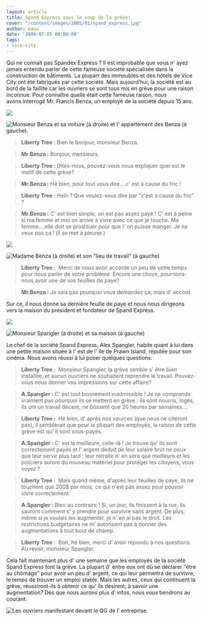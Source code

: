 ```yaml
---
layout: article
title: Spand Express sous le coup de la grève!
cover: "/content/images/2005/01/spand_express.jpg"
author: manu
date: '2006-07-05 00:00:00'
tags:
- vice-city
---
```


Qui ne connaît pas Spandex Express ? Il est improbable que vous n' ayez jamais entendu parler de cette fameuse société spécialisée dans la construction de bâtiments. La plupart des immeubles et des hôtels de Vice City ont été fabriqués par cette société. Mais aujourd'hui, la société est au bord de la faillite car les ouvriers se sont tous mis en grève pour une raison inconnue. Pour connaître quelle était cette fameuse raison, nous avons&nbsp;interrogé Mr. Francis Benza, un employé de la société depuis 15 ans.

![](  /content/images/2005/01/maison_de_Spangler.jpg)

![Monsieur Benza et sa voiture (à droite) et l' appartement des Benza (à gauche).](  /content/images/2005/01/Mr_Benza_et_sa_voiture.jpg)

> **Liberty Tree :** Bien le bonjour, monsieur Benza.

> **Mr.Benza :** Bonjour, messieurs.

> **Liberty Tree :** Dites-nous, pouvez-vous nous expliquer quel est le motif de cette grève?

> **Mr.Benza :** Hé bien, pour tout vous dire....c' est à cause du fric !

> **Liberty Tree :** Hein ? Que voulez-vous dire par "c'est à cause du fric" ?

> **Mr.Benza :** C' est bien simple, on est pas assez payé ! C' est à peine si ma femme et moi on arrive à vivre avec ce que je touche. Ma femme....elle doit se prostituer pour que l' on puisse manger. Je ne veux pas ça ! (il se met à pleurer.)

![](  /content/images/2005/01/travail_de_Mme_Benza.jpg)

![Madame Benza (à droite) et son "lieu de travail" (à gauche)](  /content/images/2005/01/Mme_Benza.jpg)

> **Liberty Tree :** &nbsp;Merci de nous avoir accordé un peu de votre temps pour nous parler de votre problème. Encore une chose, pourrions-nous avoir une de vos feuilles de paye?

> **Mr.Benza :** Je sais pas pourquoi vous demandez ça, mais d' accord.

Sur ce, il nous donne sa dernière feuille de paye et nous nous dirigeons vers la maison du président et fondateur de Spand Express.

![](  /content/images/2005/01/maison_des_Benza.jpg)

![Monsieur Spangler (à droite) et sa maison (à gauche)](  /content/images/2005/01/Mr_Spangler.jpg)

Le chef de la société Spand Express, Alex Spangler, habite quant à lui dans une petite maison située à l' est de l' île de Prawn Island, réputée pour son cinéma. Nous avons réussi à lui poser quelques questions:

> **Liberty Tree :** &nbsp;Monsieur Spangler, la grève semble s' être bien installée, et aucun ouvriers ne souhaitent reprendre le travail. Pouvez-vous nous donner vos impressions sur cette affaire?

> **A.Spangler :** C' est tout bonnement inadmissible ! Je ne comprends vraiment pas pourquoi ils se mettent en grève : ils sont nourris, logés, ils ont un travail décent, ne bossent que 20 heures par semaines....

> **Liberty Tree :** &nbsp;Hé bien, d' après nos sources (que nous ne citeront pas), il semblerait que pour la plupart des employés, la raison de cette grève est qu' il sont sous-payés.

> **A.Spangler :** C' est la meilleure, celle-là ! Je trouve qu' ils sont correctement payés et l' argent déduit de leur salaire brut ne peux que leur servir plus tard : leur retraite n' en sera que meilleure et les policiers auront du nouveau matériel pour protéger les citoyens, vous voyez ?

> **Liberty Tree :** &nbsp;Mais quand même, d'après leur feuilles de paye, ils ne touchent que 200$ par mois, ce qui n'est pas assez pour pouvoir vivre correctement.

> **A.Spangler :** Bien au contraire ! Si, un jour, ils finissent à la rue, ils sauront comment s' y prendre pour survivre sans argent. De plus, même si je voulais les augmenter, je n' en ai pas le droit. Les restrictions budgétaires ne m' autorisent pas à donner des augmentations à tout bout de champ.

> **Liberty Tree :** &nbsp;Bon, hé bien, merci d' avoir répondu à nos questions. Au revoir, monsieur Spangler.

Cela fait maintenant plus d' une semaine que les employés de la société Spand Express font la grève. La plupart d' entre eux ont dû se déclarer "être au chômage" pour avoir un peu d' argent, ce qui leur permettra de survivre, le temps de trouver un emploi stable. Mais les autres, ceux qui continuent la grève, réussiront-ils à obtenir ce qu' ils désirent, à savoir une augmentation? Dès que nous aurons plus d' infos, nous vous tiendrons au courant.

![Les ouvriers manifestant devant le QG de l' entreprise.](  /content/images/2005/01/manifestation.jpg)

<!--kg-card-end: markdown-->
